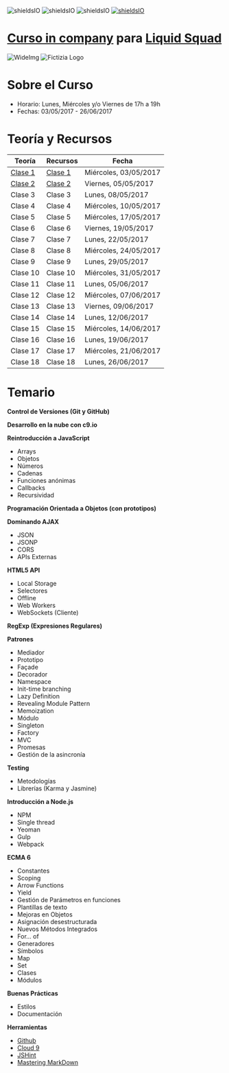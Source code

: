 ![shieldsIO](https://img.shields.io/github/issues/Fictizia/Curso-In-Company-Liquid-Squad.svg)
![shieldsIO](https://img.shields.io/github/forks/Fictizia/Curso-In-Company-Liquid-Squad.svg)
![shieldsIO](https://img.shields.io/github/stars/Fictizia/Curso-In-Company-Liquid-Squad.svg)
[![shieldsIO](https://img.shields.io/badge/Fictizia-Curso%20in%20Company-blue.svg)](http://www.fictizia.com/incompany/)


# [Curso in company](http://www.fictizia.com/incompany/) para [Liquid Squad](https://liquid.delivery/)

![WideImg](http://www.fictizia.com/assets/styles/styleImgs/wideBox/wideImg-formacion-empresas.png)
![Fictizia Logo](https://media.licdn.com/media/p/1/000/1ed/254/29475de.png)

Sobre el Curso
=================
* Horario: Lunes, Miércoles y/o Viernes de 17h a 19h
* Fechas: 03/05/2017 - 26/06/2017


Teoría y Recursos
=================
Teoría | Recursos | Fecha
------------ | ------------- | -------------
[Clase 1](teoria/clase1.md)	| [Clase 1](recursos/clase1.md) | Miércoles, 03/05/2017
[Clase 2](teoria/clase2.md) | [Clase 2](recursos/clase2.md) | Viernes, 05/05/2017
Clase 3	| Clase 3 | Lunes, 08/05/2017
Clase 4	| Clase 4 | Miércoles, 10/05/2017
Clase 5	| Clase 5 | Miércoles, 17/05/2017
Clase 6	| Clase 6 | Viernes, 19/05/2017
Clase 7	| Clase 7 | Lunes, 22/05/2017
Clase 8	| Clase 8 | Miércoles, 24/05/2017
Clase 9	| Clase 9 | Lunes, 29/05/2017
Clase 10 | Clase 10 | Miércoles, 31/05/2017
Clase 11 | Clase 11 | Lunes, 05/06/2017
Clase 12 | Clase 12 | Miércoles, 07/06/2017
Clase 13 | Clase 13 | Viernes, 09/06/2017
Clase 14 | Clase 14 | Lunes, 12/06/2017
Clase 15 | Clase 15 | Miércoles, 14/06/2017
Clase 16 | Clase 16 | Lunes, 19/06/2017
Clase 17 | Clase 17 | Miércoles, 21/06/2017
Clase 18 | Clase 18 | Lunes, 26/06/2017

Temario
=================

**Control de Versiones (Git y GitHub)**

**Desarrollo en la nube con c9.io**

**Reintroducción a JavaScript**
* Arrays
* Objetos
* Números
* Cadenas
* Funciones anónimas
* Callbacks
* Recursividad

**Programación Orientada a Objetos (con prototipos)**

**Dominando AJAX**
* JSON
* JSONP
* CORS
* APIs Externas

**HTML5 API**
* Local Storage
* Selectores
* Offline
* Web Workers
* WebSockets (Cliente)

**RegExp (Expresiones Regulares)**

**Patrones**
* Mediador
* Prototipo
* Façade
* Decorador
* Namespace
* Init-time branching
* Lazy Definition
* Revealing Module Pattern
* Memoization
* Módulo
* Singleton
* Factory
* MVC
* Promesas
* Gestión de la asincronía

**Testing**
* Metodologías
* Librerías (Karma y Jasmine)

**Introducción a Node.js**
* NPM
* Single thread
* Yeoman
* Gulp
* Webpack

**ECMA 6**
* Constantes
* Scoping
* Arrow Functions
* Yield
* Gestión de Parámetros en funciones
* Plantillas de texto
* Mejoras en Objetos
* Asignación desestructurada
* Nuevos Métodos Integrados
* For... of
* Generadores
* Símbolos
* Map
* Set
* Clases
* Módulos

**Buenas Prácticas**
* Estilos
* Documentación

**Herramientas**
* [Github](https://github.com/)
* [Cloud 9](https://c9.io/ulisesgascon)
* [JSHint](http://www.jshint.com/)
* [Mastering MarkDown](https://guides.github.com/features/mastering-markdown/)